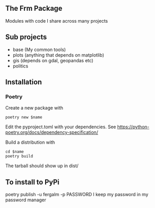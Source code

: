 
## The Frm Package

Modules with code I share across
many projects


## Sub projects
* base (My common tools)
* plots (anything that depends on matplotlib)
* gis (depends on gdal, geopandas etc)
* politics


## Installation
### Poetry

Create a new package with

```
poetry new $name
```

Edit the pyproject.toml with your 
dependencies. See https://python-poetry.org/docs/dependency-specification/

Build a distribution with

```
cd $name
poetry build
```

The tarball should show up in dist/


## To install to PyPi
poetry publish -u fergalm -p PASSWORD
I keep my password in my password manager
